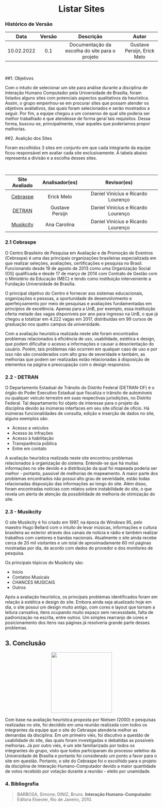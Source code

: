 # <center> Listar Sites

### Histórico de Versão

|    Data    | Versão |                   Descrição                    |            Autor            |
| :--------: | :----: | :--------------------------------------------: | :-------------------------: |
| 10.02.2022 |  0.1   | Documentação da escolha do site para o projeto | Gustave Persijn, Erick Melo |

  </br>
 


##1. Objetivos

Com o intuito de selecionar um site para análise durante a disciplina de Interação Humano Computador pela Universidade de Brasília, foram listados alguns sites com potenciais aspectos qualitativos da heurística. Assim, o grupo empenhou-se em procurar sites que possam atender os objetivos avaliativos, das quais foram selecionados e serão mostrados a seguir. Por fim, a equipe chegou a um consenso de qual site poderia ser melhor trabalhado e que atendesse de forma geral tais requisitos. Dessa forma, buscou-se, principalmente, visar aqueles que poderíamos propor melhorias.

##2. Avalição dos Sites

Foram escolhidos 3 sites em conjunto em que cada integrante da equipe ficou responsável em avaliar cada site exclusivamente. A tabela abaixo representa a divisão e a escolha desses sites.


</br>

<center>
 
| Site Avaliado      | Analisador(es) | Revisor(es) |         
|:----------:|:------:| :------: |
| [Cebraspe](https://www.cebraspe.org.br/)  | Erick Melo | Daniel Vinícius e Ricardo Lourenço|
| [DETRAN](http://www.detran.df.gov.br/) | Gustave Persijn | Daniel Vinícius e Ricardo Lourenço | 
| [Musikcity](https://musikcity.mus.br/)  | Ana Carolina | Daniel Vinícius e Ricardo Lourenço |

</center>

### 2.1 Cebraspe

O Centro Brasileiro de Pesquisa em Avaliação e de Promoção de Eventros (Cebraspe) é uma das principais organizações brasileiras especializada em que realizar seleções, avaliações, certificações e pesquisa no Brasil. Funcionando desde 19 de agosto de 2013 como uma Organização Social (OS) qualificada e desde 17 de março de 2014 com Contrato de Gestão com o Ministério da Educação (MEC) e tendo como instituição interveniente a Fundação Universidade de Brasília.

O principal objetivo do Centro é fornecer aos sistemas educacionais, organizações e pessoas, a oportunidade de desenvolvimento e aperfeiçoamento por meio de pesquisas e avaliações fundamentadas em princípios de excelência. Apenas para a UnB, por exemplo, essa instituição oferta metade das vagas disponíveis por ano para ingresso na UnB, o que já chegou a totalizar em 4.222 vagas em 2017, distribuídas em 99 cursos de graduação nos quatro campus da universidade.

Com a avaliação heurística realizada neste site foram encontrados problemas relacionados à eficiência de uso, usabilidade, estética e design, que podem dificultar o acesso a informações e causar a desorientação do usuário. Porém, tais problemas não ocorrem em qualquer caso de uso e por isso não são considerados com alto grau de severidade e também, as melhorias que podem ser realizadas estão relacionadas à disposição de elementos na página e preocupação com o design responsivo.

### 2.2 - DETRAN

O Departamento Estadual de Trânsito do Distrito Federal (DETRAN-DF) é o órgão do Poder Executivo Estadual que fiscaliza o trânsito de automóveis ou qualquer veículo terrestre em suas respectivas jurisdições, no Distrito Federal. Tal departamento foi objeto de interesse para o projeto da disciplina devido às inúmeras interfaces em seu site oficial de ofício. Há inúmeras funcionalidades de consulta, edição e inserção de dados no site, alguns exemplos são:

- Acesso a veículos
- Acesso às infrações
- Acesso à habilitação
- Transparência pública
- Entre em contato

A avaliação heurística realizada neste site encontrou problemas relacionados à organização do sistema. Entende-se que há muitas informações no site devido e a distribuição da qual foi mapeada poderia ser melhor - portanto, passível de melhorias de mapeamento. A maior parte dos problemas encontrados não possui alto grau de severidade, estão todas relacionadas disposição das informações ao longo do site. Além disso, foram encontradas notícias com relatos sobre instabilidade do site, o que revela um alerta de atenção da possibilidade de melhoria de otimização do site.

### 2.3 - Musikcity

O site Musikcity é foi criado em 1997, na época do Windows 95, pelo maestro Hugo Bellard com o intuito de levar músicas, informações e cultura brasileira ao exterior através dos canais de notícia e rádio e também realizar trabalhos com cantores e bandas nacionais. Atualmente o site ainda recebe cerca de 20 mil visitantes e um total de aproximadamente 60 mil páginas mostradas por dia, de acordo com dados do provedor e dos monitores de pesquisa.

Os principais tópicos do Musikcity são:

- Início
- Contatos Musicais
- CHANCES MUSICAIS
- Outros

Após a avaliação heurística, os principais problemas identificados foram em relação à estética e design do site. Embora ainda seja atualizado hoje em dia, o site possui um design muito antigo, com cores e layout que tornam a leitura cansativa, itens ocupando muito espaço sem necessidade, falta de padronização na escrita, entre outros. Um simples rearranjo de cores e posicionamento dos itens nas páginas já resolveria grande parte desses problemas.



## 3. Conclusão

 <p align="center">
  <img width="200" src="https://user-images.githubusercontent.com/49570180/152347553-5572f49d-7442-4694-a847-179c1c14719e.png">
</p>

Com base na avaliação heurística proposta por Nielsen (2000) e pesquisas realizadas no site, foi decidido em uma reunião realizada com todos os integrantes da equipe que o site do Cebraspe atenderia melhor as demandas da disciplina. Em um primeiro viés, foi discutivo a questão de usabilidade do site, das quais foram investigadas e debatidas as possíveis melhorias. Já por outro viés, é um site familiarizado por todos os integrantes do grupo, visto que todos participaram do processo seletivo da Universidade de Brasília e portanto foi considerado um ponto a favor para o site em questão. 
Portanto, o site do Cebraspe foi o escolhido para o projeto da disciplina de Interação Humano-Computador devido a maior quantidade de votos recebido por votação durante a reunião - eleito por unamidade.



### 4. Bibliografia

> BARBOSA, Simone; DINIZ, Bruno. **Interação Humano-Computador**. Editora Elsevier, Rio de Janeiro, 2010.
